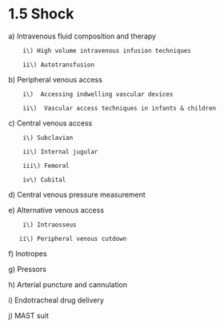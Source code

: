 # 1.5 Shock

a\) Intravenous fluid composition and therapy

        i\) High volume intravenous infusion techniques 

        ii\) Autotransfusion

b\)  Peripheral venous access

        i\)  Accessing indwelling vascular devices

        ii\)  Vascular access techniques in infants & children

c\)  Central venous access 

        i\) Subclavian

        ii\) Internal jugular 

        iii\) Femoral

        iv\) Cubital

d\)  Central venous pressure measurement

e\)  Alternative venous access 

        i\) Intraosseus

       ii\) Peripheral venous cutdown

f\)  Inotropes

g\)  Pressors

h\)  Arterial puncture and cannulation

i\)  Endotracheal drug delivery

j\)  MAST suit

